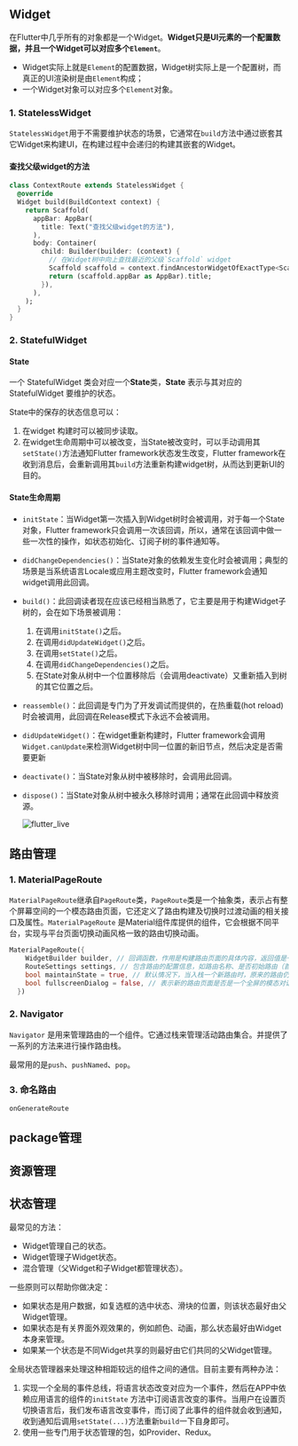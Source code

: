 ## Widget

在Flutter中几乎所有的对象都是一个Widget。**Widget只是UI元素的一个配置数据，并且一个Widget可以对应多个`Element`**。

- Widget实际上就是`Element`的配置数据，Widget树实际上是一个配置树，而真正的UI渲染树是由`Element`构成；
- 一个Widget对象可以对应多个`Element`对象。

### 1. StatelessWidget

`StatelessWidget`用于不需要维护状态的场景，它通常在`build`方法中通过嵌套其它Widget来构建UI，在构建过程中会递归的构建其嵌套的Widget。

#### 查找父级widget的方法

```dart
class ContextRoute extends StatelessWidget {
  @override
  Widget build(BuildContext context) {
    return Scaffold(
      appBar: AppBar(
        title: Text("查找父级widget的方法"),
      ),
      body: Container(
        child: Builder(builder: (context) {
          // 在Widget树中向上查找最近的父级`Scaffold` widget
          Scaffold scaffold = context.findAncestorWidgetOfExactType<Scaffold>();
          return (scaffold.appBar as AppBar).title;
        }),
      ),
    );
  }
}
```



### 2. StatefulWidget

#### State

一个 StatefulWidget 类会对应一个**State**类，**State** 表示与其对应的 StatefulWidget 要维护的状态。

State中的保存的状态信息可以：

1. 在widget 构建时可以被同步读取。
2. 在widget生命周期中可以被改变，当State被改变时，可以手动调用其`setState()`方法通知Flutter framework状态发生改变，Flutter framework在收到消息后，会重新调用其`build`方法重新构建widget树，从而达到更新UI的目的。

#### State生命周期

- `initState`：当Widget第一次插入到Widget树时会被调用，对于每一个State对象，Flutter framework只会调用一次该回调，所以，通常在该回调中做一些一次性的操作，如状态初始化、订阅子树的事件通知等。

- `didChangeDependencies()`：当State对象的依赖发生变化时会被调用；典型的场景是当系统语言Locale或应用主题改变时，Flutter framework会通知widget调用此回调。

- `build()`：此回调读者现在应该已经相当熟悉了，它主要是用于构建Widget子树的，会在如下场景被调用：

  1. 在调用`initState()`之后。
  2. 在调用`didUpdateWidget()`之后。
  3. 在调用`setState()`之后。
  4. 在调用`didChangeDependencies()`之后。
  5. 在State对象从树中一个位置移除后（会调用deactivate）又重新插入到树的其它位置之后。

- `reassemble()`：此回调是专门为了开发调试而提供的，在热重载(hot reload)时会被调用，此回调在Release模式下永远不会被调用。

- `didUpdateWidget()`：在widget重新构建时，Flutter framework会调用`Widget.canUpdate`来检测Widget树中同一位置的新旧节点，然后决定是否需要更新

- `deactivate()`：当State对象从树中被移除时，会调用此回调。

- `dispose()`：当State对象从树中被永久移除时调用；通常在此回调中释放资源。

  ![flutter_live](/Users/kevin/Documents/gits/shaochao13/daily_record/Flutter&Dart/img/flutter_live.png)







## 路由管理

### 1. MaterialPageRoute

`MaterialPageRoute`继承自`PageRoute`类，`PageRoute`类是一个抽象类，表示占有整个屏幕空间的一个模态路由页面，它还定义了路由构建及切换时过渡动画的相关接口及属性。`MaterialPageRoute` 是Material组件库提供的组件，它会根据不同平台，实现与平台页面切换动画风格一致的路由切换动画。

```dart
MaterialPageRoute({
    WidgetBuilder builder, // 回调函数，作用是构建路由页面的具体内容，返回值是一个widget。
    RouteSettings settings, // 包含路由的配置信息，如路由名称、是否初始路由（首页）
    bool maintainState = true, // 默认情况下，当入栈一个新路由时，原来的路由仍然会被保存在内存中，如果想在路由没用的时候释放其所占用的所有资源，可以设置maintainState为false
    bool fullscreenDialog = false, // 表示新的路由页面是否是一个全屏的模态对话框
  })
```



### 2. Navigator

`Navigator` 是用来管理路由的一个组件。它通过栈来管理活动路由集合。并提供了一系列的方法来进行操作路由栈。

最常用的是`push`、`pushNamed`、`pop`。



### 3. 命名路由

`onGenerateRoute`



## package管理



## 资源管理



## 状态管理

最常见的方法：

- Widget管理自己的状态。
- Widget管理子Widget状态。
- 混合管理（父Widget和子Widget都管理状态）。

一些原则可以帮助你做决定：

- 如果状态是用户数据，如复选框的选中状态、滑块的位置，则该状态最好由父Widget管理。
- 如果状态是有关界面外观效果的，例如颜色、动画，那么状态最好由Widget本身来管理。
- 如果某一个状态是不同Widget共享的则最好由它们共同的父Widget管理。

全局状态管理器来处理这种相距较远的组件之间的通信。目前主要有两种办法：

1. 实现一个全局的事件总线，将语言状态改变对应为一个事件，然后在APP中依赖应用语言的组件的`initState` 方法中订阅语言改变的事件。当用户在设置页切换语言后，我们发布语言改变事件，而订阅了此事件的组件就会收到通知，收到通知后调用`setState(...)`方法重新`build`一下自身即可。
2. 使用一些专门用于状态管理的包，如Provider、Redux。







